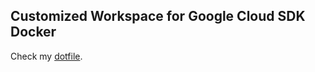 ## Customized Workspace for Google Cloud SDK Docker

Check my [dotfile](https://github.com/kemingy/dotfile).
